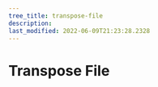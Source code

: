 ```yaml
---
tree_title: transpose-file
description: 
last_modified: 2022-06-09T21:23:28.2328
---
```


# Transpose File
